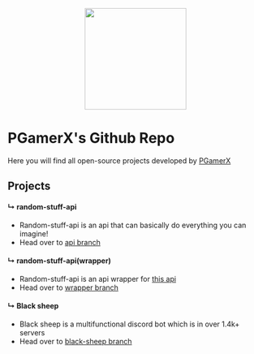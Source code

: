 <p align="center">
<img src="https://pgamerx.com/assets/images/depositphotos-127968458-stock-illustration-p-letter-colorful-logo-flat-1.jpg" width="200" height="200" />
</p>


# PGamerX's Github Repo 
Here you will find all open-source projects developed by [PGamerX](https://pgamerx.com)

## Projects

#### &#8627; random-stuff-api
  * Random-stuff-api is an api that can basically do everything you can imagine!
  * Head over to [api branch](https://github.com/pgamerxstudio/projects/tree/api)     
  
#### &#8627; random-stuff-api(wrapper) 
  * Random-stuff-api is an api wrapper for [this api](https://api.pgamerx.com/)
  * Head over to [wrapper branch](https://github.com/pgamerxstudio/projects/tree/api-wrapper)        
   
#### &#8627; Black sheep
  * Black sheep is a multifunctional discord bot which is in over 1.4k+ servers
  * Head over to [black-sheep branch](https://github.com/pgamerxstudio/projects/tree/black-sheep)
  
